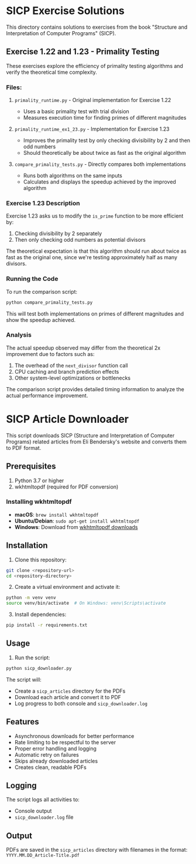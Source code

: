 # SICP Exercise Solutions

This directory contains solutions to exercises from the book "Structure and Interpretation of Computer Programs" (SICP).

## Exercise 1.22 and 1.23 - Primality Testing

These exercises explore the efficiency of primality testing algorithms and verify the theoretical time complexity.

### Files:

1. `primality_runtime.py` - Original implementation for Exercise 1.22
   - Uses a basic primality test with trial division
   - Measures execution time for finding primes of different magnitudes

2. `primality_runtime_ex1_23.py` - Implementation for Exercise 1.23
   - Improves the primality test by only checking divisibility by 2 and then odd numbers
   - Should theoretically be about twice as fast as the original algorithm

3. `compare_primality_tests.py` - Directly compares both implementations
   - Runs both algorithms on the same inputs
   - Calculates and displays the speedup achieved by the improved algorithm

### Exercise 1.23 Description

Exercise 1.23 asks us to modify the `is_prime` function to be more efficient by:
1. Checking divisibility by 2 separately
2. Then only checking odd numbers as potential divisors

The theoretical expectation is that this algorithm should run about twice as fast as the original one, since we're testing approximately half as many divisors.

### Running the Code

To run the comparison script:

```bash
python compare_primality_tests.py
```

This will test both implementations on primes of different magnitudes and show the speedup achieved.

### Analysis

The actual speedup observed may differ from the theoretical 2x improvement due to factors such as:
1. The overhead of the `next_divisor` function call
2. CPU caching and branch prediction effects
3. Other system-level optimizations or bottlenecks

The comparison script provides detailed timing information to analyze the actual performance improvement.

# SICP Article Downloader

This script downloads SICP (Structure and Interpretation of Computer Programs) related articles from Eli Bendersky's website and converts them to PDF format.

## Prerequisites

1. Python 3.7 or higher
2. wkhtmltopdf (required for PDF conversion)

### Installing wkhtmltopdf

- **macOS**: `brew install wkhtmltopdf`
- **Ubuntu/Debian**: `sudo apt-get install wkhtmltopdf`
- **Windows**: Download from [wkhtmltopdf downloads](https://wkhtmltopdf.org/downloads.html)

## Installation

1. Clone this repository:
```bash
git clone <repository-url>
cd <repository-directory>
```

2. Create a virtual environment and activate it:
```bash
python -m venv venv
source venv/bin/activate  # On Windows: venv\Scripts\activate
```

3. Install dependencies:
```bash
pip install -r requirements.txt
```

## Usage

1. Run the script:
```bash
python sicp_downloader.py
```

The script will:
- Create a `sicp_articles` directory for the PDFs
- Download each article and convert it to PDF
- Log progress to both console and `sicp_downloader.log`

## Features

- Asynchronous downloads for better performance
- Rate limiting to be respectful to the server
- Proper error handling and logging
- Automatic retry on failures
- Skips already downloaded articles
- Creates clean, readable PDFs

## Logging

The script logs all activities to:
- Console output
- `sicp_downloader.log` file

## Output

PDFs are saved in the `sicp_articles` directory with filenames in the format:
`YYYY.MM.DD_Article-Title.pdf` 
